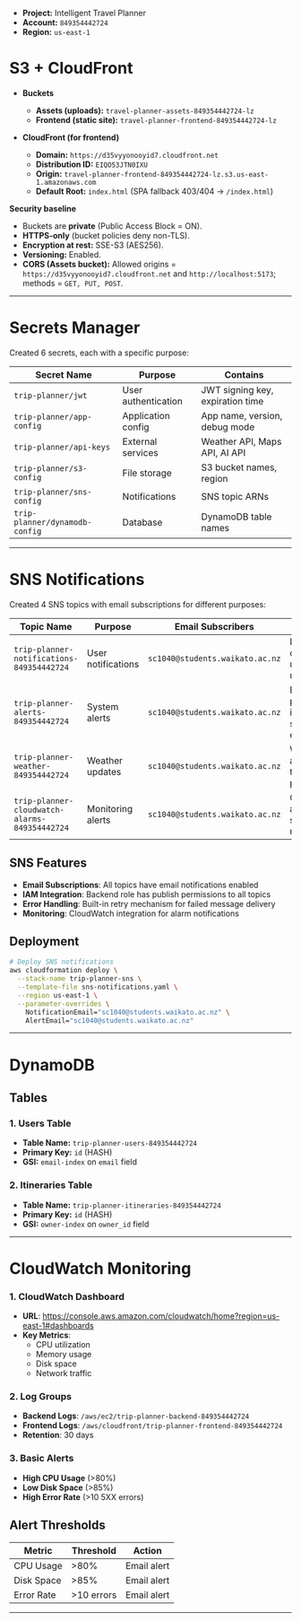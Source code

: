 * **Project:** Intelligent Travel Planner
* **Account:** `849354442724`
* **Region:** `us-east-1`

# S3 + CloudFront
* **Buckets**

    * **Assets (uploads):** `travel-planner-assets-849354442724-lz`
    * **Frontend (static site):** `travel-planner-frontend-849354442724-lz`
  
* **CloudFront (for frontend)**

    * **Domain:** `https://d35vyyonooyid7.cloudfront.net`
    * **Distribution ID:** `EIQO53JTN0IXU`
    * **Origin:** `travel-planner-frontend-849354442724-lz.s3.us-east-1.amazonaws.com`
    * **Default Root:** `index.html` (SPA fallback 403/404 → `/index.html`)

**Security baseline**

* Buckets are **private** (Public Access Block = ON).
* **HTTPS-only** (bucket policies deny non-TLS).
* **Encryption at rest:** SSE-S3 (AES256).
* **Versioning:** Enabled.
* **CORS (Assets bucket):** Allowed origins = `https://d35vyyonooyid7.cloudfront.net` and `http://localhost:5173`; methods = `GET, PUT, POST`.

---
#  Secrets Manager
Created 6 secrets, each with a specific purpose:

| Secret Name | Purpose | Contains |
|-------------|---------|----------|
| `trip-planner/jwt` | User authentication | JWT signing key, expiration time |
| `trip-planner/app-config` | Application config | App name, version, debug mode |
| `trip-planner/api-keys` | External services | Weather API, Maps API, AI API |
| `trip-planner/s3-config` | File storage | S3 bucket names, region |
| `trip-planner/sns-config` | Notifications | SNS topic ARNs |
| `trip-planner/dynamodb-config` | Database | DynamoDB table names |


---
# SNS Notifications
Created 4 SNS topics with email subscriptions for different purposes:

| Topic Name | Purpose | Email Subscribers | Description |
|------------|---------|-------------------|-------------|
| `trip-planner-notifications-849354442724` | User notifications | `sc1040@students.waikato.ac.nz` | Itinerary changes, user updates |
| `trip-planner-alerts-849354442724` | System alerts | `sc1040@students.waikato.ac.nz` | Errors, performance issues, security events |
| `trip-planner-weather-849354442724` | Weather updates | `sc1040@students.waikato.ac.nz` | Weather alerts for travel planning |
| `trip-planner-cloudwatch-alarms-849354442724` | Monitoring alerts | `sc1040@students.waikato.ac.nz` | CloudWatch alarms and system monitoring |

## SNS Features
- **Email Subscriptions**: All topics have email notifications enabled
- **IAM Integration**: Backend role has publish permissions to all topics
- **Error Handling**: Built-in retry mechanism for failed message delivery
- **Monitoring**: CloudWatch integration for alarm notifications

## Deployment
```bash
# Deploy SNS notifications
aws cloudformation deploy \
  --stack-name trip-planner-sns \
  --template-file sns-notifications.yaml \
  --region us-east-1 \
  --parameter-overrides \
    NotificationEmail="sc1040@students.waikato.ac.nz" \
    AlertEmail="sc1040@students.waikato.ac.nz"
```

---

# DynamoDB
## Tables

### 1. **Users Table**
- **Table Name:** `trip-planner-users-849354442724`
- **Primary Key:** `id` (HASH)
- **GSI:** `email-index` on `email` field

### 2. **Itineraries Table**
- **Table Name:** `trip-planner-itineraries-849354442724`
- **Primary Key:** `id` (HASH)
- **GSI:** `owner-index` on `owner_id` field

---
# CloudWatch Monitoring

### 1. **CloudWatch Dashboard**
- **URL**: https://console.aws.amazon.com/cloudwatch/home?region=us-east-1#dashboards
- **Key Metrics**:
    - CPU utilization
    - Memory usage
    - Disk space
    - Network traffic

### 2. **Log Groups**
- **Backend Logs**: `/aws/ec2/trip-planner-backend-849354442724`
- **Frontend Logs**: `/aws/cloudfront/trip-planner-frontend-849354442724`
- **Retention**: 30 days

### 3. **Basic Alerts**
- **High CPU Usage** (>80%)
- **Low Disk Space** (>85%)
- **High Error Rate** (>10 5XX errors)

## Alert Thresholds

| Metric | Threshold | Action |
|--------|-----------|--------|
| CPU Usage | >80% | Email alert |
| Disk Space | >85% | Email alert |
| Error Rate | >10 errors | Email alert |

---